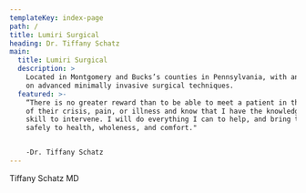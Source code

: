 ```yaml
---
templateKey: index-page
path: /
title: Lumiri Surgical
heading: Dr. Tiffany Schatz
main:
  title: Lumiri Surgical
  description: >
    Located in Montgomery and Bucks’s counties in Pennsylvania, with an emphasis
    on advanced minimally invasive surgical techniques.
  featured: >-
    “There is no greater reward than to be able to meet a patient in the midst
    of their crisis, pain, or illness and know that I have the knowledge and
    skill to intervene. I will do everything I can to help, and bring them
    safely to health, wholeness, and comfort."


    -Dr. Tiffany Schatz
---
```

Tiffany Schatz MD